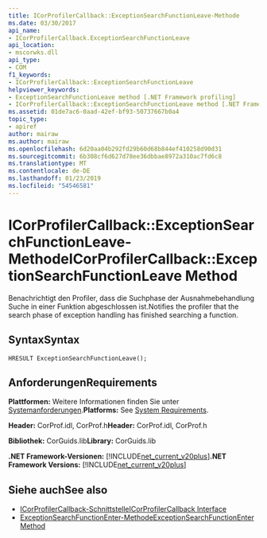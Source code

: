 ```yaml
---
title: ICorProfilerCallback::ExceptionSearchFunctionLeave-Methode
ms.date: 03/30/2017
api_name:
- ICorProfilerCallback.ExceptionSearchFunctionLeave
api_location:
- mscorwks.dll
api_type:
- COM
f1_keywords:
- ICorProfilerCallback::ExceptionSearchFunctionLeave
helpviewer_keywords:
- ExceptionSearchFunctionLeave method [.NET Framework profiling]
- ICorProfilerCallback::ExceptionSearchFunctionLeave method [.NET Framework profiling]
ms.assetid: 01de7ac6-0aad-42ef-bf93-50737667b0a4
topic_type:
- apiref
author: mairaw
ms.author: mairaw
ms.openlocfilehash: 6d20aa04b292fd29b60d68b844ef410258d90d31
ms.sourcegitcommit: 6b308cf6d627d78ee36dbbae8972a310ac7fd6c8
ms.translationtype: MT
ms.contentlocale: de-DE
ms.lasthandoff: 01/23/2019
ms.locfileid: "54546581"
---
```

# <a name="icorprofilercallbackexceptionsearchfunctionleave-method"></a><span data-ttu-id="ceab2-102">ICorProfilerCallback::ExceptionSearchFunctionLeave-Methode</span><span class="sxs-lookup"><span data-stu-id="ceab2-102">ICorProfilerCallback::ExceptionSearchFunctionLeave Method</span></span>
<span data-ttu-id="ceab2-103">Benachrichtigt den Profiler, dass die Suchphase der Ausnahmebehandlung Suche in einer Funktion abgeschlossen ist.</span><span class="sxs-lookup"><span data-stu-id="ceab2-103">Notifies the profiler that the search phase of exception handling has finished searching a function.</span></span>  
  
## <a name="syntax"></a><span data-ttu-id="ceab2-104">Syntax</span><span class="sxs-lookup"><span data-stu-id="ceab2-104">Syntax</span></span>  
  
```  
HRESULT ExceptionSearchFunctionLeave();  
```  
  
## <a name="requirements"></a><span data-ttu-id="ceab2-105">Anforderungen</span><span class="sxs-lookup"><span data-stu-id="ceab2-105">Requirements</span></span>  
 <span data-ttu-id="ceab2-106">**Plattformen:** Weitere Informationen finden Sie unter [Systemanforderungen](../../../../docs/framework/get-started/system-requirements.md).</span><span class="sxs-lookup"><span data-stu-id="ceab2-106">**Platforms:** See [System Requirements](../../../../docs/framework/get-started/system-requirements.md).</span></span>  
  
 <span data-ttu-id="ceab2-107">**Header:** CorProf.idl, CorProf.h</span><span class="sxs-lookup"><span data-stu-id="ceab2-107">**Header:** CorProf.idl, CorProf.h</span></span>  
  
 <span data-ttu-id="ceab2-108">**Bibliothek:** CorGuids.lib</span><span class="sxs-lookup"><span data-stu-id="ceab2-108">**Library:** CorGuids.lib</span></span>  
  
 <span data-ttu-id="ceab2-109">**.NET Framework-Versionen:** [!INCLUDE[net_current_v20plus](../../../../includes/net-current-v20plus-md.md)]</span><span class="sxs-lookup"><span data-stu-id="ceab2-109">**.NET Framework Versions:** [!INCLUDE[net_current_v20plus](../../../../includes/net-current-v20plus-md.md)]</span></span>  
  
## <a name="see-also"></a><span data-ttu-id="ceab2-110">Siehe auch</span><span class="sxs-lookup"><span data-stu-id="ceab2-110">See also</span></span>
- [<span data-ttu-id="ceab2-111">ICorProfilerCallback-Schnittstelle</span><span class="sxs-lookup"><span data-stu-id="ceab2-111">ICorProfilerCallback Interface</span></span>](../../../../docs/framework/unmanaged-api/profiling/icorprofilercallback-interface.md)
- [<span data-ttu-id="ceab2-112">ExceptionSearchFunctionEnter-Methode</span><span class="sxs-lookup"><span data-stu-id="ceab2-112">ExceptionSearchFunctionEnter Method</span></span>](../../../../docs/framework/unmanaged-api/profiling/icorprofilercallback-exceptionsearchfunctionenter-method.md)
